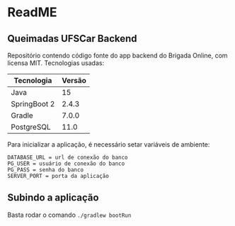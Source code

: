 # ReadME

## Queimadas UFSCar Backend

Repositório contendo código fonte do app backend do Brigada Online, com licensa MIT. Tecnologias usadas:

| Tecnologia | Versão |
| ------ | ------ |
| Java | 15 |
| SpringBoot 2 | 2.4.3 |
| Gradle | 7.0.0 |
| PostgreSQL | 11.0 |

Para inicializar a aplicação, é necessário setar variáveis de ambiente:

```shell
DATABASE_URL = url de conexão do banco
PG_USER = usuário de conexão do banco
PG_PASS = senha do banco
SERVER_PORT = porta da aplicação
```

## Subindo a aplicação

Basta rodar o comando
`./gradlew bootRun`